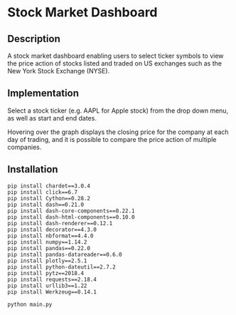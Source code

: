 # Stock Market Dashboard

## Description
A stock market dashboard enabling users to select ticker symbols to view the price action of stocks listed and traded on US exchanges such as the New York Stock Exchange (NYSE).

## Implementation
Select a stock ticker (e.g. AAPL for Apple stock) from the drop down menu, as well as start and end dates.

Hovering over the graph displays the closing price for the company at each day of trading, and it is possible to compare the price action of multiple companies.

## Installation
```
pip install chardet==3.0.4
pip install click==6.7
pip install Cython==0.28.2
pip install dash==0.21.0
pip install dash-core-components==0.22.1
pip install dash-html-components==0.10.0
pip install dash-renderer==0.12.1
pip install decorator==4.3.0
pip install nbformat==4.4.0
pip install numpy==1.14.2
pip install pandas==0.22.0
pip install pandas-datareader==0.6.0
pip install plotly==2.5.1
pip install python-dateutil==2.7.2
pip install pytz==2018.4
pip install requests==2.18.4
pip install urllib3==1.22
pip install Werkzeug==0.14.1

python main.py
```
